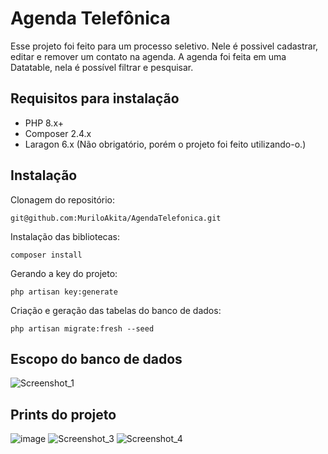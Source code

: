 # Agenda Telefônica

Esse projeto foi feito para um processo seletivo. Nele é possivel cadastrar, editar e remover um contato na agenda. A agenda foi feita em uma Datatable, nela é possível filtrar e pesquisar.
## Requisitos para instalação

 - PHP 8.x+
 - Composer 2.4.x
 - Laragon 6.x (Não obrigatório, porém o projeto foi feito utilizando-o.)

## Instalação


Clonagem do repositório:

    git@github.com:MuriloAkita/AgendaTelefonica.git
Instalação das bibliotecas:

    composer install
Gerando a key do projeto:

    php artisan key:generate
Criação e geração das tabelas do banco de dados:

    php artisan migrate:fresh --seed

## Escopo do banco de dados

![Screenshot_1](https://user-images.githubusercontent.com/88469724/204352953-f194bbfc-5b46-419e-979c-e72e12b2b917.png)

## Prints do projeto

![image](https://user-images.githubusercontent.com/88469724/204843194-3fc9636b-c23c-4946-b3ed-453abe7ca1a2.png)
![Screenshot_3](https://user-images.githubusercontent.com/88469724/204355000-4e4cf8a3-3cf0-4b0b-84d7-63764a39898d.png)
![Screenshot_4](https://user-images.githubusercontent.com/88469724/204355004-596adf2c-1af9-4c8f-9f0a-a42e3948b572.png)

